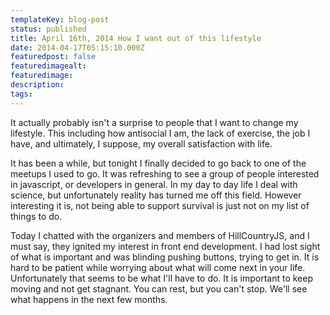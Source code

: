 ```yaml
---
templateKey: blog-post
status: published
title: April 16th, 2014 How I want out of this lifestyle
date: 2014-04-17T05:15:10.000Z
featuredpost: false
featuredimagealt:
featuredimage: 
description:
tags:
---
```

It actually probably isn't a surprise to people that I want to change my lifestyle. This including how antisocial I am, the lack of exercise, the job I have, and ultimately, I suppose, my overall satisfaction with life.

It has been a while, but tonight I finally decided to go back to one of the meetups I used to go. It was refreshing to see a group of people interested in javascript, or developers in general. In my day to day life I deal with science, but unfortunately reality has turned me off this field. However interesting it is, not being able to support survival is just not on my list of things to do.

Today I chatted with the organizers and members of HillCountryJS, and I must say, they ignited my interest in front end development. I had lost sight of what is important and was blinding pushing buttons, trying to get in. It is hard to be patient while worrying about what will come next in your life. Unfortunately that seems to be what I'll have to do. It is important to keep moving and not get stagnant. You can rest, but you can't stop. We'll see what happens in the next few months.